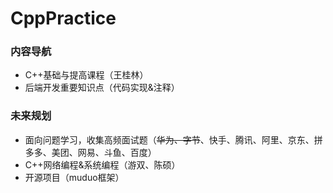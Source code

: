 # CppPractice
### 内容导航
* C++基础与提高课程（王桂林）
* 后端开发重要知识点（代码实现&注释）

### 未来规划
* 面向问题学习，收集高频面试题（~~华为、字节~~、快手、腾讯、阿里、京东、拼多多、美团、网易、斗鱼、百度）
* C++网络编程&系统编程（游双、陈硕）
* 开源项目（muduo框架）